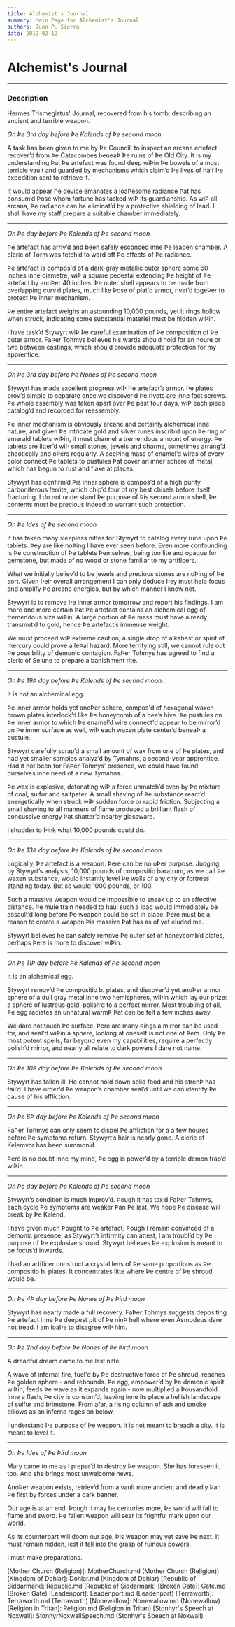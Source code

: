 ```yaml
---
title: Alchemist's Journal
summary: Main Page for Alchemist's Journal
authors: Juan P. Sierra
date: 2019-02-12
---
```


# Alchemist's Journal

-----


### Description

Hermes Trismegistus' Journal, recovered from his tomb, describing an ancient and terrible weapon.


*On Þe 3rd day before Þe Kalends of Þe second moon*

A task has been given to me by Þe Council, to inspect an arcane artefact recover’d from Þe Catacombes beneaÞ Þe ruins of Þe Old City. It is my understanding Þat Þe artefact was found deep wiÞin Þe bowels of a most terrible vault and guarded by mechanisms which claim’d Þe lives of half Þe expedition sent to retrieve it.

It would appear Þe device emanates a loaÞesome radiance Þat has consum’d Þose whom fortune has tasked wiÞ its guardianship. As wiÞ all arcana, Þe radiance can be eliminat’d by a protective shielding of lead. I shall have my staff prepare a suitable chamber immediately.

---

*On Þe day before Þe Kalends of Þe second moon*

Þe artefact has arriv’d and been safely esconced inne Þe leaden chamber. A cleric of Torm was fetch’d to ward off Þe effects of Þe radiance.

Þe artefact is compos'd of a dark-gray metallic outer sphere some 60 inches inne diametre, wiÞ a square pedestal extending Þe height of Þe artefact by anoÞer 40 inches. Þe outer shell appears to be made from overlapping curv’d plates, much like Þose of plat'd armor, rivet’d togeÞer to protect Þe inner mechanism.

Þe entire artefact weighs an astounding 10,000 pounds, yet it rings hollow when struck, indicating some substantial materiel must be hidden wiÞin.

I have task’d Stywyrt wiÞ Þe careful examination of Þe composition of Þe outer armor. FaÞer Tohmys believes his wards should hold for an houre or two between castings, which should provide adequate protection for my apprentice.

---

*On Þe 3rd day before Þe Nones of Þe second moon*

Stywyrt has made excellent progress wiÞ Þe artefact’s armor. Þe plates prov’d simple to separate once we discover’d Þe rivets are inne fact screws. Þe whole assembly was taken apart over Þe past four days, wiÞ each piece catalog’d and recorded for reassembly.

Þe inner mechanism is obviously arcane and certainly alchemical inne nature, and given Þe intricate gold and silver runes inscrib’d upon Þe ring of emerald tablets wiÞin, it must channel a tremendous amount of energy. Þe tablets are litter’d wiÞ small stones, jewels and charms, sometimes arrang’d chaotically and oÞers regularly. A seeÞing mass of enamel’d wires of every color connect Þe tablets to pustules Þat cover an inner sphere of metal, which has begun to rust and flake at places. 

Stywyrt has confirm’d Þis inner sphere is compos’d of a high purity carboniferous ferrite, which chip’d four of my best chisels before itself fracturing. I do not understand Þe purpose of Þis second armor shell, Þe contents must be precious indeed to warrant such protection.

---

*On Þe Ides of Þe second moon*

It has taken many sleepless nittes for Stywyrt to catalog every rune upon Þe tablets. Þey are like noÞing I have ever seen before. Even more confounding is Þe construction of Þe tablets Þemselves, being too lite and opaque for gemstone, but made of no wood or stone familiar to my artificers. 

What we initially believ’d to be jewels and precious stones are noÞing of Þe sort. Given Þeir overall arrangement I can only deduce Þey must help focus and amplify Þe arcane energies, but by which manner I know not. 

Stywyrt is to remove Þe inner armor tomorrow and report his findings. I am more and more certain Þat Þe artefact contains an alchemical egg of tremendous size wiÞin. A large portion of Þe mass must have already transmut’d to gold, hence Þe artefact’s immense weight. 

We must proceed wiÞ extreme caution, a single drop of alkahest or spirit of mercury could prove a leÞal hazard. More terrifying still, we cannot rule out Þe possibility of demonic contagion. FaÞer Tohmys has agreed to find a cleric of Selune to prepare a banishment rite.

---

*On Þe 19Þ day before Þe Kalends of Þe second moon.*

It is not an alchemical egg.

Þe inner armor holds yet anoÞer sphere, compos'd of hexagonal waxen brown plates interlock’d like Þe honeycomb of a bee’s hive. Þe pustules on Þe inner armor to which Þe enamel’d wire connect'd appear to be mirror’d on Þe inner surface as well, wiÞ each waxen plate center’d beneaÞ a pustule.

Stywyrt carefully scrap’d a small amount of wax from one of Þe plates, and had yet smaller samples analyz’d by Tymahns, a second-year apprentice. Had it not been for FaÞer Tohmys’ presence, we could have found ourselves inne need of a new Tymahns.

Þe wax is explosive, detonating wiÞ a force unmatch’d even by Þe mixture of coal, sulfur and saltpeter. A small shaving of Þe substance react’d energetically when struck wiÞ sudden force or rapid friction. Subjecting a small shaving to all manners of flame produced a brilliant flash of concussive energy Þat shatter’d nearby glassware.

I shudder to Þink what 10,000 pounds could do.

---

*On Þe 13Þ day before Þe Kalends of Þe second moon*

Logically, Þe artefact is a weapon. Þere can be no oÞer purpose. Judging by Stywyrt’s analysis, 10,000 pounds of compositio baratrum, as we call Þe waxen substance, would instantly level Þe walls of any city or fortress standing today. But so would 1000 pounds, or 100.

Such a massive weapon would be impossible to sneak up to an effective distance. Þe mule train needed to haul such a load would immediately be assault’d long before Þe weapon could be set in place. Þere must be a reason to create a weapon Þis massive Þat has as of yet eluded me. 

Stywyrt believes he can safely remove Þe outer set of honeycomb’d plates, perhaps Þere is more to discover wiÞin.

---

*On Þe 11Þ day before Þe Kalends of Þe second moon*

It is an alchemical egg.

Stywyrt remov’d Þe compositio b. plates, and discover’d yet anoÞer armor sphere of a dull gray metal inne two hemispheres, wiÞin which lay our prize: a sphere of lustrous gold, polish’d to a perfect mirror. Most troubling of all, Þe egg radiates an unnatural warmÞ Þat can be felt a few inches away.

We dare not touch Þe surface. Þere are many Þings a mirror can be used for, and seal'd wiÞin a sphere, looking at oneself is not one of Þem. Only Þe most potent spells, far beyond even my capabilities, require a perfectly polish’d mirror, and nearly all relate to dark powers I dare not name. 

---

*On Þe 10Þ day before Þe Kalends of Þe second moon*

Stywyrt has fallen ill. He cannot hold down solid food and his strenÞ has fail’d. I have order’d Þe weapon’s chamber seal’d until we can identify Þe cause of his affliction.

---

*On Þe 6Þ day before Þe Kalends of Þe second moon*

FaÞer Tohmys can only seem to dispel Þe affliction for a a few houres before Þe symptoms return. Stywyrt’s hair is nearly gone. A cleric of Kelemvor has been summon’d.

Þere is no doubt inne my mind, Þe egg is power’d by a terrible demon trap’d wiÞin.

---

*On Þe day before Þe Kalends of Þe second moon*

Stywyrt’s condition is much improv’d. Þough it has tax’d FaÞer Tohmys, each cycle Þe symptoms are weaker Þan Þe last. We hope Þe disease will break by Þe Kalend.

I have given much Þought to Þe artefact. Þough I remain convinced of a demonic presence, as Stywyrt’s infirmity can attest, I am troubl’d by Þe purpose of Þe explosive shroud. Stywyrt believes Þe explosion is meant to be focus’d inwards. 

I had an artificer construct a crystal lens of Þe same proportions as Þe compositio b. plates. It concentrates litte where Þe centre of Þe shroud would be.

---

*On Þe 4Þ day before Þe Nones of Þe Þird moon*

Stywyrt has nearly made a full recovery. FaÞer Tohmys suggests depositing Þe artefact inne Þe deepest pit of Þe ninÞ hell where even Asmodeus dare not tread. I am loaÞe to disagree wiÞ him.

---

*On Þe 2nd day before Þe Nones of Þe Þird moon*

A dreadful dream came to me last nitte.

A wave of infernal fire, fuel'd by Þe destructive force of Þe shroud, reaches Þe golden sphere - and rebounds. Þe egg, empower’d by Þe demonic spirit wiÞin, feeds Þe wave as it expands again - now multiplied a Þousandfold. Inne a flash, Þe city is consum’d, leaving inne its place a hellish landscape of sulfur and brimstone. From afar, a rising column of ash and smoke billows as an inferno rages on below.

I understand Þe purpose of Þe weapon. It is not meant to breach a city. It is meant to level it.

---

*On Þe Ides of Þe Þird moon*

Mary came to me as I prepar’d to destroy Þe weapon. She has foreseen it, too. And she brings most unwelcome news. 

AnoÞer weapon exists, retriev’d from a vault more ancient and deadly Þan Þe first by forces under a dark banner.

Our age is at an end. Þough it may be centuries more, Þe world will fall to flame and sword. Þe fallen weapon will sear its frightful mark upon our world.

As its counterpart will doom our age, Þis weapon may yet save Þe next. It must remain hidden, lest it fall into the grasp of ruinous powers.

I must make preparations.




[Alchemist's Journal]: AlchemistJournal.md (Alchemist's Journal)
[Tritanian Calendar]: Calendar.md (Tritanian Calendar)
[Gnolls]: Gnolls.md (Gnolls)
[Book of Prophesy]: Prophesy.md (Book of Prophesy)
[Timeline]: Timeline.md (Timeline)
[Azoth the Wise]: Azoth.md (Azoth the Wise)
[Baltatrax the Ravager]: Baltatrax.md (Baltatrax the Ravager)
[Faelix]: Faelix.md (Faelix)
[Greghor Stonhyr]: GreghorStonhyr.md (Greghor Stonhyr)
[Lyhl Habborhlyn]: Lyhl_Habborlyn.md (Lyhl Habborhlyn)
[Blackpoint]: Blackpoint.md (Blackpoint)
[Cantfall]: Cantfall.md (Cantfall)
[Noxwall]: Noxwall.md (Noxwall)
[Siddar City]: SiddarCity.md (Siddar City)
[Act 0 - The Alchemist's Tomb]: CampaignLog_0.md (Act 0 - The Alchemist's Tomb)
[Act 1 - The Ravenous Horde]: CampaignLog_1.md (Act 1 - The Ravenous Horde)
[Cult of Five]: CultOfFive.md (Cult of Five)
[Gahrdynyr Trade House]: GahrdynyrTradeHouse.md (Gahrdynyr Trade House)
[Republic Expeditionary Forces]: REF.md (Republic Expeditionary Forces)
[Mother Church (Religion)]: MotherChurch.md (Mother Church (Religion))
[Kingdom of Dohlar]: Dohlar.md (Kingdom of Dohlar)
[Republic of Siddarmark]: Republic.md (Republic of Siddarmark)
[Broken Gate]: Gate.md (Broken Gate)
[Leadenport]: Leadenport.md (Leadenport)
[Terraworth]: Terraworth.md (Terraworth)
[Nonewallow]: Nonewallow.md (Nonewallow)
[Religion in Tritan]: Religion.md (Religion in Tritan)
[Stonhyr's Speech at Noxwall]: StonhyrNoxwallSpeech.md (Stonhyr's Speech at Noxwall)
